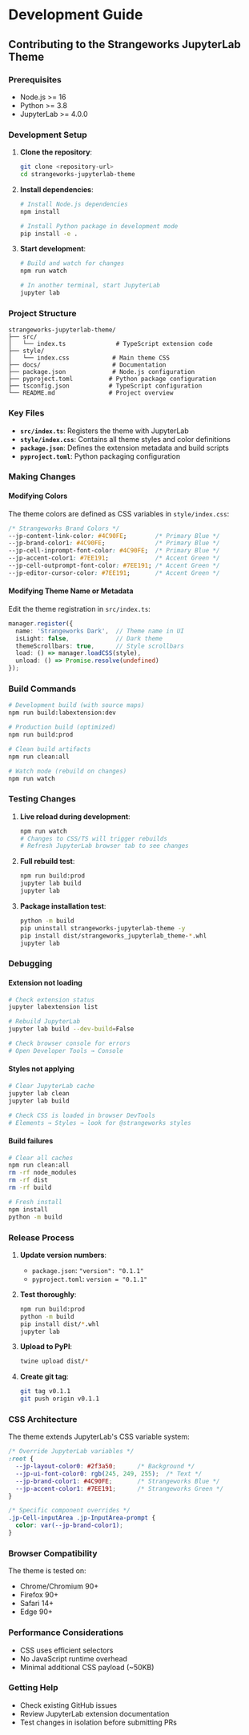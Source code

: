 # Development Guide

## Contributing to the Strangeworks JupyterLab Theme

### Prerequisites

- Node.js >= 16
- Python >= 3.8
- JupyterLab >= 4.0.0

### Development Setup

1. **Clone the repository**:
   ```bash
   git clone <repository-url>
   cd strangeworks-jupyterlab-theme
   ```

2. **Install dependencies**:
   ```bash
   # Install Node.js dependencies
   npm install

   # Install Python package in development mode
   pip install -e .
   ```

3. **Start development**:
   ```bash
   # Build and watch for changes
   npm run watch

   # In another terminal, start JupyterLab
   jupyter lab
   ```

### Project Structure

```
strangeworks-jupyterlab-theme/
├── src/
│   └── index.ts              # TypeScript extension code
├── style/
│   └── index.css            # Main theme CSS
├── docs/                    # Documentation
├── package.json             # Node.js configuration
├── pyproject.toml          # Python package configuration
├── tsconfig.json           # TypeScript configuration
└── README.md               # Project overview
```

### Key Files

- **`src/index.ts`**: Registers the theme with JupyterLab
- **`style/index.css`**: Contains all theme styles and color definitions
- **`package.json`**: Defines the extension metadata and build scripts
- **`pyproject.toml`**: Python packaging configuration

### Making Changes

#### Modifying Colors

The theme colors are defined as CSS variables in `style/index.css`:

```css
/* Strangeworks Brand Colors */
--jp-content-link-color: #4C90FE;        /* Primary Blue */
--jp-brand-color1: #4C90FE;              /* Primary Blue */
--jp-cell-inprompt-font-color: #4C90FE;  /* Primary Blue */
--jp-accent-color1: #7EE191;             /* Accent Green */
--jp-cell-outprompt-font-color: #7EE191; /* Accent Green */
--jp-editor-cursor-color: #7EE191;       /* Accent Green */
```

#### Modifying Theme Name or Metadata

Edit the theme registration in `src/index.ts`:

```typescript
manager.register({
  name: 'Strangeworks Dark',  // Theme name in UI
  isLight: false,             // Dark theme
  themeScrollbars: true,      // Style scrollbars
  load: () => manager.loadCSS(style),
  unload: () => Promise.resolve(undefined)
});
```

### Build Commands

```bash
# Development build (with source maps)
npm run build:labextension:dev

# Production build (optimized)
npm run build:prod

# Clean build artifacts
npm run clean:all

# Watch mode (rebuild on changes)
npm run watch
```

### Testing Changes

1. **Live reload during development**:
   ```bash
   npm run watch
   # Changes to CSS/TS will trigger rebuilds
   # Refresh JupyterLab browser tab to see changes
   ```

2. **Full rebuild test**:
   ```bash
   npm run build:prod
   jupyter lab build
   jupyter lab
   ```

3. **Package installation test**:
   ```bash
   python -m build
   pip uninstall strangeworks-jupyterlab-theme -y
   pip install dist/strangeworks_jupyterlab_theme-*.whl
   jupyter lab
   ```

### Debugging

#### Extension not loading
```bash
# Check extension status
jupyter labextension list

# Rebuild JupyterLab
jupyter lab build --dev-build=False

# Check browser console for errors
# Open Developer Tools → Console
```

#### Styles not applying
```bash
# Clear JupyterLab cache
jupyter lab clean
jupyter lab build

# Check CSS is loaded in browser DevTools
# Elements → Styles → look for @strangeworks styles
```

#### Build failures
```bash
# Clear all caches
npm run clean:all
rm -rf node_modules
rm -rf dist
rm -rf build

# Fresh install
npm install
python -m build
```

### Release Process

1. **Update version numbers**:
   - `package.json`: `"version": "0.1.1"`
   - `pyproject.toml`: `version = "0.1.1"`

2. **Test thoroughly**:
   ```bash
   npm run build:prod
   python -m build
   pip install dist/*.whl
   jupyter lab
   ```

3. **Upload to PyPI**:
   ```bash
   twine upload dist/*
   ```

4. **Create git tag**:
   ```bash
   git tag v0.1.1
   git push origin v0.1.1
   ```

### CSS Architecture

The theme extends JupyterLab's CSS variable system:

```css
/* Override JupyterLab variables */
:root {
  --jp-layout-color0: #2f3a50;      /* Background */
  --jp-ui-font-color0: rgb(245, 249, 255);  /* Text */
  --jp-brand-color1: #4C90FE;       /* Strangeworks Blue */
  --jp-accent-color1: #7EE191;      /* Strangeworks Green */
}

/* Specific component overrides */
.jp-Cell-inputArea .jp-InputArea-prompt {
  color: var(--jp-brand-color1);
}
```

### Browser Compatibility

The theme is tested on:
- Chrome/Chromium 90+
- Firefox 90+
- Safari 14+
- Edge 90+

### Performance Considerations

- CSS uses efficient selectors
- No JavaScript runtime overhead
- Minimal additional CSS payload (~50KB)

### Getting Help

- Check existing GitHub issues
- Review JupyterLab extension documentation
- Test changes in isolation before submitting PRs